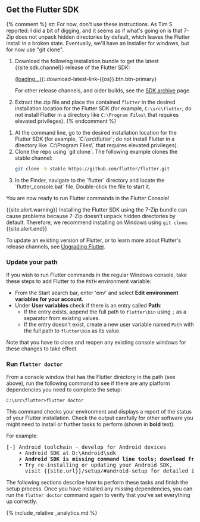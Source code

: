 ## Get the Flutter SDK

{% comment %} 
sz: For now, don't use these instructions. As Tim S reported:
I did a bit of digging, and it seems as if what's going on is that
7-Zip does not unpack hidden directories by default,
which leaves the Flutter install in a broken state.
Eventually, we'll have an Installer for windows, but for now
use "git clone".
 1. Download the following installation bundle to get the latest
    {{site.sdk.channel}} release of the Flutter SDK:

    [(loading...)](#){:.download-latest-link-{{os}}.btn.btn-primary}

    For other release channels, and older builds, see the [SDK
    archive](/docs/development/tools/sdk/archive) page.
 1. Extract the zip file and place the contained `flutter` in the desired
    installation location for the Flutter SDK
    (for example, `C:\src\flutter`; do not
    install Flutter in a directory like `C:\Program Files\` that requires
    elevated privileges).
{% endcomment %}

<ol markdown="1">
<li markdown="1">At the command line,
    go to the desired installation location
    for the Flutter SDK (for example, `C:\src\flutter`; 
    do not install Flutter in a directory like `C:\Program Files\`
    that requires elevated privileges).
</li>
<li markdown="1">Clone the repo using `git clone`.
    The following example clones the stable channel:

```sh
git clone -b stable https://github.com/flutter/flutter.git
```
</li>
<li markdown="1">In the Finder, navigate to the `flutter`
    directory and locate the `flutter_console.bat` file.
    Double-click the file to start it.
</li>
</ol>

You are now ready to run Flutter commands in the Flutter Console!

{{site.alert.warning}}
  Installing the Flutter SDK using the 7-Zip bundle
  can cause problems because 7-Zip doesn't unpack
  hidden directories by default. Therefore, we
  recommend installing on Windows using `git clone`.
{{site.alert.end}}

To update an existing version of Flutter, or to learn more 
about Flutter's release channels, see [Upgrading Flutter][].

### Update your path

If you wish to run Flutter commands in the regular Windows console,
take these steps to add Flutter to the `PATH` environment variable:

* From the Start search bar, enter 'env'
  and select **Edit environment variables for your account**.
* Under **User variables** check if there is an entry called **Path**:
  * If the entry exists, append the full path to `flutter\bin` using
    `;` as a separator from existing values.
  * If the entry doesn't exist,
    create a new user variable named `Path` with
    the full path to `flutter\bin` as its value.

Note that you have to close and reopen any existing console windows
for these changes to take effect.

### Run `flutter doctor`

From a console window that has the Flutter directory in the path (see above),
run the following command to see if there are any platform dependencies you
need to complete the setup:

```console
C:\src\flutter>flutter doctor
```

This command checks your environment and displays a report of the status
of your Flutter installation. Check the output carefully for other
software you might need to install or further tasks to perform
(shown in **bold** text).

For example:

<pre>
[-] Android toolchain - develop for Android devices
    • Android SDK at D:\Android\sdk
    <strong>✗ Android SDK is missing command line tools; download from https://goo.gl/XxQghQ</strong>
    • Try re-installing or updating your Android SDK,
      visit {{site.url}}/setup/#android-setup for detailed instructions.
</pre>

The following sections describe how to perform these tasks and
finish the setup process. Once you have installed any missing
dependencies, you can run the `flutter doctor` command again to
verify that you’ve set everything up correctly.

{% include_relative _analytics.md %}


[Upgrading Flutter]: /docs/development/tools/sdk/upgrading
